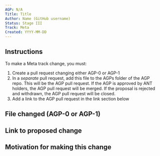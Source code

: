 ```yaml
---
AGP: N/A
Title: Title
Author: Name (GitHub username)
Status: Stage III
Track: Meta
Created: YYYY-MM-DD
---
```


## Instructions

To make a Meta track change, you must:

1. Create a pull request changing either AGP-0 or AGP-1
2. In a _separate_ pull request, add this file to the AGPs folder of the AGP repo. This will be the AGP pull request. If the AGP is approved by ANT holders, the AGP pull request will be merged. If the proposal is rejected and withdrawn, the AGP pull request will be closed.
3. Add a link to the AGP pull request in the link section below

## File changed (AGP-0 or AGP-1)

## Link to proposed change

## Motivation for making this change
